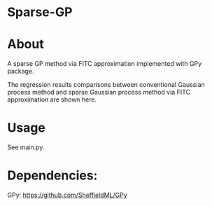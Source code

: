 # Sparse-GP

# About
A sparse GP method via FITC approximation implemented with GPy package.

The regression results comparisons between conventional Gaussian process method and sparse Gaussian process method via FITC approximation are shown here.

# Usage
See main.py.

# Dependencies:

GPy: https://github.com/SheffieldML/GPy